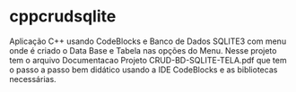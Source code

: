 # cppcrudsqlite
Aplicação C++ usando CodeBlocks e Banco de Dados SQLITE3 com menu onde é criado o Data Base e Tabela nas opções do Menu.
Nesse projeto tem o arquivo Documentacao Projeto CRUD-BD-SQLITE-TELA.pdf que tem o passo a passo bem didático usando a IDE CodeBlocks e as bibliotecas necessárias.
